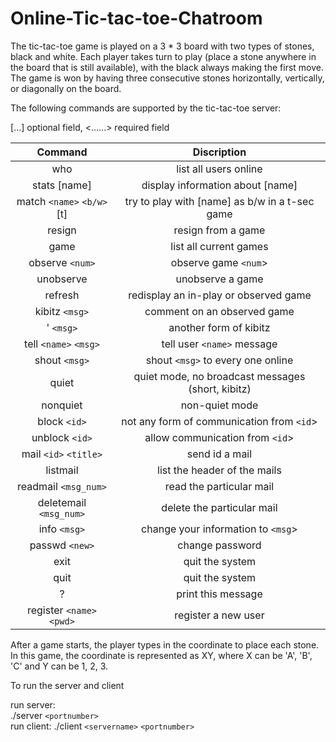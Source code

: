# Online-Tic-tac-toe-Chatroom
The tic-tac-toe game is played on a 3 * 3 board with two types of stones, black and white. Each player takes turn to play (place a stone anywhere in the board that is still available), with the black always making the first move. The game is won by having three consecutive stones horizontally, vertically, or diagonally on the board. 

The following commands are supported by  the tic-tac-toe server:  

[...] optional field, <......> required field  


| Command | Discription |  
| :------:| :---------: |  
| who | list all users online |
| stats [name] | display information about [name] |  
| match `<name>` `<b/w>` [t] | try to play with [name] as b/w in a t-sec game |
| resign | resign from a game |  
| game | list all current games |  
| observe `<num>` | observe game `<num`> |  
| unobserve | unobserve a game |  
| refresh | redisplay an in-play or observed game |  
| kibitz `<msg>` | comment on an observed game |  
| ' `<msg>` | another form of kibitz |  
| tell `<name>` `<msg>` | tell user `<name>` message |
| shout `<msg>` | shout `<msg>` to every one online |  
| quiet | quiet mode, no broadcast messages (short, kibitz) |  
| nonquiet | non-quiet mode |  
| block `<id>` | not any form of communication from `<id`> |  
| unblock `<id>` | allow communication from `<id`> |  
| mail `<id>` `<title>` | send id a mail |  
| listmail | list the header of the mails |  
| readmail `<msg_num>` | read the particular mail |  
| deletemail `<msg_num>` | delete the particular mail |  
| info `<msg>` | change your information to `<msg`> |  
| passwd `<new>` | change password |  
| exit | quit the system |  
| quit | quit the system |  
| ? | print this message |  
| register `<name>` `<pwd>` | register a new user |  
  
After a game starts, the player types in the coordinate to place each stone. In this game, the
coordinate is represented as XY, where X can be 'A', 'B', 'C' and Y can be 1, 2, 3.  

To run the server and client  

run server:  
	./server `<portnumber>`  
run client:
	./client `<servername>` `<portnumber>`  
